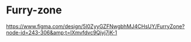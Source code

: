 # Furry-zone
https://www.figma.com/design/5l0ZyyGZFNwgbhMJ4CHsUY/FurryZone?node-id=243-306&amp;t=lXmvfdvc9Qjyj7jK-1
